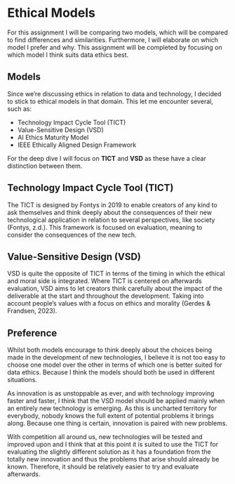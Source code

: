 # Ethical Models

For this assignment I will be comparing two models, which will be compared to find differences and similarities. Furthermore, I will elaborate on which model I prefer and why. This assignment will be completed by focusing on which model I think suits data ethics best.

## Models

Since we’re discussing ethics in relation to data and technology, I decided to stick to ethical models in that domain. This let me encounter several, such as:

- Technology Impact Cycle Tool (TICT)
- Value-Sensitive Design (VSD)
- AI Ethics Maturity Model
- IEEE Ethically Aligned Design Framework

For the deep dive I will focus on **TICT** and **VSD** as these have a clear distinction between them.

## Technology Impact Cycle Tool (TICT)

The TICT is designed by Fontys in 2019 to enable creators of any kind to ask themselves and think deeply about the consequences of their new technological application in relation to several perspectives, like society (Fontys, z.d.). This framework is focused on evaluation, meaning to consider the consequences of the new tech.

## Value-Sensitive Design (VSD)

VSD is quite the opposite of TICT in terms of the timing in which the ethical and moral side is integrated. Where TICT is centered on afterwards evaluation, VSD aims to let creators think carefully about the impact of the deliverable at the start and throughout the development. Taking into account people’s values with a focus on ethics and morality (Gerdes & Frandsen, 2023).

## Preference

Whilst both models encourage to think deeply about the choices being made in the development of new technologies, I believe it is not too easy to choose one model over the other in terms of which one is better suited for data ethics. Because I think the models should both be used in different situations.

As innovation is as unstoppable as ever, and with technology improving faster and faster, I think that the VSD model should be applied mainly when an entirely new technology is emerging. As this is uncharted territory for everybody, nobody knows the full extent of potential problems it brings along. Because one thing is certain, innovation is paired with new problems.

With competition all around us, new technologies will be tested and improved upon and I think that at this point it is suited to use the TICT for evaluating the slightly different solution as it has a foundation from the totally new innovation and thus the problems that arise should already be known. Therefore, it should be relatively easier to try and evaluate afterwards.

